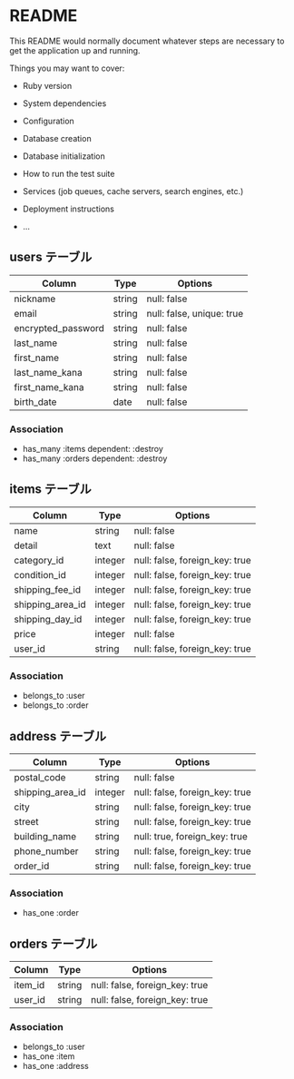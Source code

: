 # README

This README would normally document whatever steps are necessary to get the
application up and running.

Things you may want to cover:

* Ruby version

* System dependencies

* Configuration

* Database creation

* Database initialization

* How to run the test suite

* Services (job queues, cache servers, search engines, etc.)

* Deployment instructions

* ...

## users テーブル

| Column             | Type   | Options                   |
| ------------------ | ------ | -----------               |
| nickname           | string | null: false               |
| email              | string | null: false, unique: true |
| encrypted_password | string | null: false               |
| last_name          | string | null: false               |
| first_name         | string | null: false               |
| last_name_kana     | string | null: false               |
| first_name_kana    | string | null: false               |
| birth_date         | date   | null: false               |


### Association

- has_many :items dependent: :destroy
- has_many :orders dependent: :destroy


## items テーブル

| Column           | Type      | Options                        |
| ------           | --------- | -----------                    |
| name             | string    | null: false                    |
| detail           | text      | null: false                    |
| category_id      | integer   | null: false, foreign_key: true |
| condition_id     | integer   | null: false, foreign_key: true |
| shipping_fee_id  | integer   | null: false, foreign_key: true |
| shipping_area_id | integer   | null: false, foreign_key: true |
| shipping_day_id  | integer   | null: false, foreign_key: true |
| price            | integer   | null: false                    |
| user_id          | string    | null: false, foreign_key: true |


### Association

- belongs_to :user
- belongs_to :order

## address テーブル

| Column           | Type       | Options                        |
| -------          | ---------- | ------------------------------ |
| postal_code      | string     | null: false                    |
| shipping_area_id | integer    | null: false, foreign_key: true |
| city             | string     | null: false, foreign_key: true |
| street           | string     | null: false, foreign_key: true |
| building_name    | string     | null: true, foreign_key: true  |
| phone_number     | string     | null: false, foreign_key: true |
| order_id         | string     | null: false, foreign_key: true |


### Association

- has_one :order

## orders テーブル

| Column        | Type       | Options                        |
| -------       | ---------- | ------------------------------ |
| item_id       | string     | null: false, foreign_key: true |
| user_id       | string     | null: false, foreign_key: true |


### Association

- belongs_to :user
- has_one :item
- has_one :address